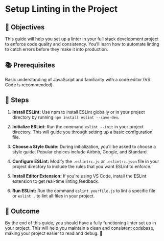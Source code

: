 # Setup Linting in the Project

## 🎯 Objectives
This guide will help you set up a linter in your full stack development project to enforce code quality and consistency. You'll learn how to automate linting to catch errors before they make it into production.

## 📚 Prerequisites
Basic understanding of JavaScript and familiarity with a code editor (VS Code is recommended).

## 🚀 Steps
1. **Install ESLint:** Use npm to install ESLint globally or in your project directory by running `npm install eslint --save-dev`.

2. **Initialize ESLint:** Run the command `eslint --init` in your project directory. This will guide you through setting up a basic configuration file.

3. **Choose a Style Guide:** During initialization, you'll be asked to choose a style guide. Popular choices include Airbnb, Google, and Standard.

4. **Configure ESLint:** Modify the `.eslintrc.js` or `.eslintrc.json` file in your project directory to include the rules that you want ESLint to enforce.

5. **Install Editor Extension:** If you're using VS Code, install the ESLint extension to get real-time linting feedback.

6. **Run ESLint:** Run the command `eslint yourfile.js` to lint a specific file or `eslint .` to lint all files in your project.

## 🎁 Outcome
By the end of this guide, you should have a fully functioning linter set up in your project. This will help you maintain a clean and consistent codebase, making your project easier to read and debug. 🎉
